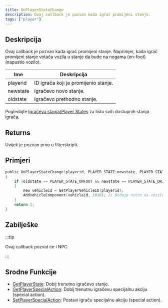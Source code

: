 ```yaml
---
title: OnPlayerStateChange
description: Ovaj callback je pozvan kada igrač promijeni stanje.
tags: ["player"]
---
```


## Deskripcija

Ovaj callback je pozvan kada igrač promijeni stanje. Naprimjer, kada igrač promijeni stanje votača vozila u stanje da bude na nogama (on-foot) (napustio vozilo).

| Ime      | Deskripcija                          |
| -------- | ------------------------------------ |
| playerid | ID igrača koji je promijenio stanje. |
| newstate | Igračevo novo stanje.                |
| oldstate | Igračevo prethodno stanje.           |

Pogledajte [Igračeva stanja/Player States](../resources/playerstates.md) za listu svih dostupnih stanja igrača.

## Returns

Uvijek je pozvan prvo u filterskripti.

## Primjeri

```c
public OnPlayerStateChange(playerid, PLAYER_STATE:newstate, PLAYER_STATE:oldstate)
{
    if (oldstate == PLAYER_STATE_ONFOOT && newstate == PLAYER_STATE_DRIVER) // Igrač ušao u vozilo kao vozač
    {
        new vehicleid = GetPlayerVehicleID(playerid);
        AddVehicleComponent(vehicleid, 1010); // Dodaje nitro na vozilo
    }
    return 1;
}
```

## Zabilješke

:::tip

Ovaj callback pozvat će i NPC.

:::

## Srodne Funkcije

- [GetPlayerState](../functions/GetPlayerState.md): Dobij trenutno igračevo stanje.
- [GetPlayerSpecialAction](../functions/GetPlayerSpecialAction.md): Dobij trenutnu igračevu specijalnu akciju (special action).
- [SetPlayerSpecialAction](../functions/SetPlayerSpecialAction.md): Postavi igraču specijalnu akciju (special action).

